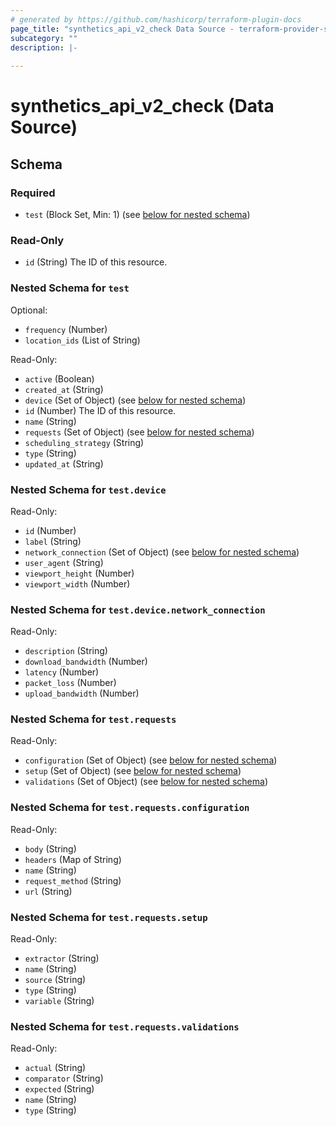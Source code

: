 ```yaml
---
# generated by https://github.com/hashicorp/terraform-plugin-docs
page_title: "synthetics_api_v2_check Data Source - terraform-provider-synthetics-fork"
subcategory: ""
description: |-
  
---
```


# synthetics_api_v2_check (Data Source)





<!-- schema generated by tfplugindocs -->
## Schema

### Required

- `test` (Block Set, Min: 1) (see [below for nested schema](#nestedblock--test))

### Read-Only

- `id` (String) The ID of this resource.

<a id="nestedblock--test"></a>
### Nested Schema for `test`

Optional:

- `frequency` (Number)
- `location_ids` (List of String)

Read-Only:

- `active` (Boolean)
- `created_at` (String)
- `device` (Set of Object) (see [below for nested schema](#nestedatt--test--device))
- `id` (Number) The ID of this resource.
- `name` (String)
- `requests` (Set of Object) (see [below for nested schema](#nestedatt--test--requests))
- `scheduling_strategy` (String)
- `type` (String)
- `updated_at` (String)

<a id="nestedatt--test--device"></a>
### Nested Schema for `test.device`

Read-Only:

- `id` (Number)
- `label` (String)
- `network_connection` (Set of Object) (see [below for nested schema](#nestedobjatt--test--device--network_connection))
- `user_agent` (String)
- `viewport_height` (Number)
- `viewport_width` (Number)

<a id="nestedobjatt--test--device--network_connection"></a>
### Nested Schema for `test.device.network_connection`

Read-Only:

- `description` (String)
- `download_bandwidth` (Number)
- `latency` (Number)
- `packet_loss` (Number)
- `upload_bandwidth` (Number)



<a id="nestedatt--test--requests"></a>
### Nested Schema for `test.requests`

Read-Only:

- `configuration` (Set of Object) (see [below for nested schema](#nestedobjatt--test--requests--configuration))
- `setup` (Set of Object) (see [below for nested schema](#nestedobjatt--test--requests--setup))
- `validations` (Set of Object) (see [below for nested schema](#nestedobjatt--test--requests--validations))

<a id="nestedobjatt--test--requests--configuration"></a>
### Nested Schema for `test.requests.configuration`

Read-Only:

- `body` (String)
- `headers` (Map of String)
- `name` (String)
- `request_method` (String)
- `url` (String)


<a id="nestedobjatt--test--requests--setup"></a>
### Nested Schema for `test.requests.setup`

Read-Only:

- `extractor` (String)
- `name` (String)
- `source` (String)
- `type` (String)
- `variable` (String)


<a id="nestedobjatt--test--requests--validations"></a>
### Nested Schema for `test.requests.validations`

Read-Only:

- `actual` (String)
- `comparator` (String)
- `expected` (String)
- `name` (String)
- `type` (String)


